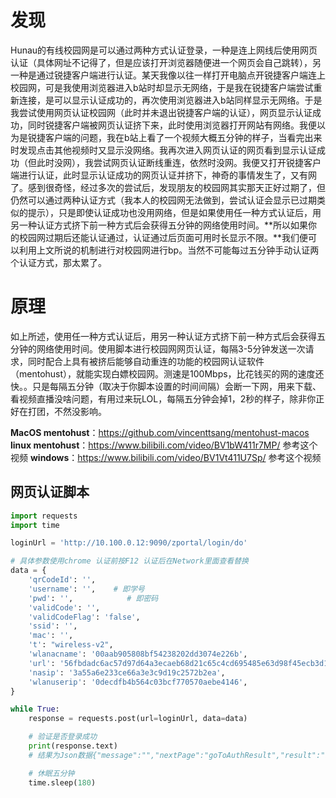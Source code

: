 # 发现
Hunau的有线校园网是可以通过两种方式认证登录，一种是连上网线后使用网页认证（具体网址不记得了，但是应该打开浏览器随便进一个网页会自己跳转），另一种是通过锐捷客户端进行认证。某天我像以往一样打开电脑点开锐捷客户端连上校园网，可是我使用浏览器进入b站时却显示无网络，于是我在锐捷客户端尝试重新连接，是可以显示认证成功的，再次使用浏览器进入b站同样显示无网络。于是我尝试使用网页认证校园网（此时并未退出锐捷客户端的认证），网页显示认证成功，同时锐捷客户端被网页认证挤下来，此时使用浏览器打开网站有网络。我便以为是锐捷客户端的问题，我在b站上看了一个视频大概五分钟的样子，当看完出来时发现点击其他视频时又显示没网络。我再次进入网页认证的网页看到显示认证成功（但此时没网），我尝试网页认证断线重连，依然时没网。我便又打开锐捷客户端进行认证，此时显示认证成功的网页认证并挤下，神奇的事情发生了，又有网了。感到很奇怪，经过多次的尝试后，发现朋友的校园网其实那天正好过期了，但仍然可以通过两种认证方式（我本人的校园网无法做到，尝试认证会显示已过期类似的提示），只是即使认证成功也没用网络，但是如果使用任一种方式认证后，用另一种认证方式挤下前一种方式后会获得五分钟的网络使用时间。**所以如果你的校园网过期后还能认证通过，认证通过后页面可用时长显示不限。**我们便可以利用上文所说的机制进行对校园网进行bp。当然不可能每过五分钟手动认证两个认证方式，那太累了。
# 原理
如上所述，使用任一种方式认证后，用另一种认证方式挤下前一种方式后会获得五分钟的网络使用时间。使用脚本进行校园网网页认证，每隔3-5分钟发送一次请求，同时配合上具有被挤后能够自动重连的功能的校园网认证软件（mentohust），就能实现白嫖校园网。测速是100Mbps，比花钱买的网的速度还快。。只是每隔五分钟（取决于你脚本设置的时间间隔）会断一下网，用来下载、看视频直播没啥问题，有用过来玩LOL，每隔五分钟会掉1，2秒的样子，除非你正好在打团，不然没影响。

**MacOS mentohust**：https://github.com/vincenttsang/mentohust-macos
**linux mentohust**：https://www.bilibili.com/video/BV1bW411r7MP/ 参考这个视频
**windows**：https://www.bilibili.com/video/BV1Vt411U7Sp/ 参考这个视频
## 网页认证脚本

```python
import requests
import time

loginUrl = 'http://10.100.0.12:9090/zportal/login/do'

# 具体参数使用chrome 认证前按F12 认证后在Network里面查看替换
data = {
    'qrCodeId': '',
    'username': '',    # 即学号
    'pwd': '',            # 即密码
    'validCode': '',
    'validCodeFlag': 'false',
    'ssid': '',
    'mac': '',
    't': "wireless-v2",
    'wlanacname': '00aab905808bf54238202dd3074e226b',
    'url': '56fbdadc6ac57d97d64a3ecaeb68d21c65c4cd695485e63d98f45ecb3d1cc835',
    'nasip': '3a55a6e233ce66a3e3c9d19c2572b2ea',
    'wlanuserip': '0decdfb4b564c03bcf770570aebe4146',
}

while True:
    response = requests.post(url=loginUrl, data=data)

    # 验证是否登录成功
    print(response.text)
    # 结果为Json数据{"message":"","nextPage":"goToAuthResult","result":"success"}

    # 休眠五分钟
    time.sleep(180)
```
